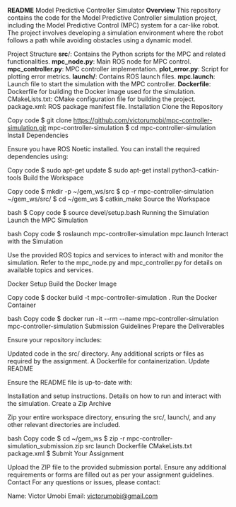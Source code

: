 **README** 
Model Predictive Controller Simulator
**Overview**
This repository contains the code for the Model Predictive Controller simulation project, including the Model Predictive Control (MPC) system for a car-like robot. The project involves developing a simulation environment where the robot follows a path while avoiding obstacles using a dynamic model.

Project Structure
**src**/: Contains the Python scripts for the MPC and related functionalities.
**mpc_node.py**: Main ROS node for MPC control.
**mpc_controller.py**: MPC controller implementation.
**plot_error.py**: Script for plotting error metrics.
**launch/**: Contains ROS launch files.
**mpc.launch**: Launch file to start the simulation with the MPC controller.
**Dockerfile**: Dockerfile for building the Docker image used for the simulation.
CMakeLists.txt: CMake configuration file for building the project.
package.xml: ROS package manifest file.
Installation
Clone the Repository


Copy code
$ git clone https://github.com/victorumobi/mpc-controller-simulation.git mpc-controller-simulation
$ cd mpc-controller-simulation
Install Dependencies

Ensure you have ROS Noetic installed. You can install the required dependencies using:


Copy code
$ sudo apt-get update
$ sudo apt-get install python3-catkin-tools
Build the Workspace


Copy code
$ mkdir -p ~/gem_ws/src
$ cp -r mpc-controller-simulation ~/gem_ws/src/
$ cd ~/gem_ws
$ catkin_make
Source the Workspace

bash
$ Copy code
$ source devel/setup.bash
Running the Simulation
Launch the MPC Simulation

bash
Copy code
$ roslaunch mpc-controller-simulation mpc.launch
Interact with the Simulation

Use the provided ROS topics and services to interact with and monitor the simulation. Refer to the mpc_node.py and mpc_controller.py for details on available topics and services.

Docker Setup
Build the Docker Image


Copy code
$ docker build -t mpc-controller-simulation .
Run the Docker Container

bash
Copy code
$ docker run -it --rm --name mpc-controller-simulation mpc-controller-simulation
Submission Guidelines
Prepare the Deliverables

Ensure your repository includes:

Updated code in the src/ directory.
Any additional scripts or files as required by the assignment.
A Dockerfile for containerization.
Update README

Ensure the README file is up-to-date with:

Installation and setup instructions.
Details on how to run and interact with the simulation.
Create a Zip Archive

Zip your entire workspace directory, ensuring the src/, launch/, and any other relevant directories are included.

bash
Copy code
$ cd ~/gem_ws
$ zip -r mpc-controller-simulation_submission.zip src launch Dockerfile CMakeLists.txt package.xml
$ Submit Your Assignment

Upload the ZIP file to the provided submission portal.
Ensure any additional requirements or forms are filled out as per your assignment guidelines.
Contact
For any questions or issues, please contact:

Name: Victor Umobi
Email: victorumobi@gmail.com
